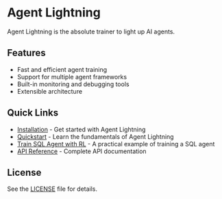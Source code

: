 # Agent Lightning

Agent Lightning is the absolute trainer to light up AI agents.

## Features

- Fast and efficient agent training
- Support for multiple agent frameworks
- Built-in monitoring and debugging tools
- Extensible architecture

## Quick Links

- [Installation](quickstart/installation.md) - Get started with Agent Lightning
- [Quickstart](quickstart/getting-started.md) - Learn the fundamentals of Agent Lightning
- [Train SQL Agent with RL](how-to/train-sql-agent.md) - A practical example of training a SQL agent
- [API Reference](reference/core.md) - Complete API documentation

## License

See the [LICENSE](https://github.com/microsoft/agent-lightning/blob/main/LICENSE) file for details.
